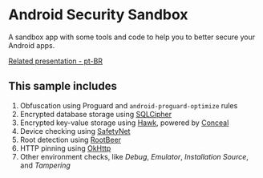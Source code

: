 # Android Security Sandbox

A sandbox app with some tools and code to help you to better secure your Android apps.

[Related presentation - pt-BR](https://speakerdeck.com/rafaeltoledo/seguranca-no-android-1)

## This sample includes
1. Obfuscation using Proguard and `android-proguard-optimize` rules
2. Encrypted database storage using [SQLCipher](https://www.zetetic.net/sqlcipher/sqlcipher-for-android)
3. Encrypted key-value storage using [Hawk](https://github.com/orhanobut/hawk), powered by [Conceal](https://facebook.github.io/conceal/)
4. Device checking using [SafetyNet](https://developers.google.com/android/reference/com/google/android/gms/safetynet/SafetyNet)
5. Root detection using [RootBeer](https://github.com/scottyab/rootbeer)
6. HTTP pinning using [OkHttp](https://github.com/square/okhttp/wiki/HTTPS)
7. Other environment checks, like *Debug*, *Emulator*, *Installation Source*, and *Tampering*
